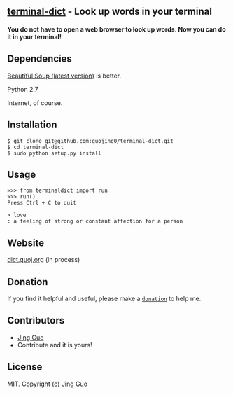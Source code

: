 ## [terminal-dict](https://github.com/guojing0/terminal-dict) - Look up words in your terminal

#### You do not have to open a web browser to look up words. Now you can do it in your terminal!

## Dependencies

[Beautiful Soup (latest version)](http://www.crummy.com/software/BeautifulSoup/) is better.

Python 2.7

Internet, of course.

## Installation

```
$ git clone git@github.com:guojing0/terminal-dict.git
$ cd terminal-dict
$ sudo python setup.py install
```

## Usage

```
>>> from terminaldict import run
>>> run()
Press Ctrl + C to quit

> love
: a feeling of strong or constant affection for a person
```

## Website

[dict.guoj.org](http://dict.guoj.org/) (in process)

## Donation

If you find it helpful and useful, please make a [`donation`](https://www.paypal.com/cgi-bin/webscr?cmd=_s-xclick&hosted_button_id=Y6RGUQ552NHKS) to help me.

## Contributors

* [Jing Guo](http://guoj.org/)
* Contribute and it is yours!

## License

MIT. Copyright (c) [Jing Guo](http://guoj.org/)